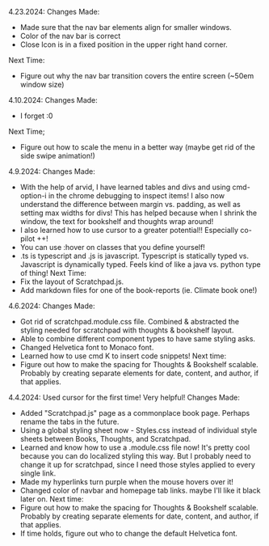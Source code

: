4.23.2024: 
Changes Made: 
- Made sure that the nav bar elements align for smaller windows. 
- Color of the nav bar is correct 
- Close Icon is in a fixed position in the upper right hand corner.

Next Time: 
- Figure out why the nav bar transition covers the entire screen (~50em window size)

4.10.2024: 
Changes Made: 
- I forget :0 

Next Time; 
- Figure out how to scale the menu in a better way (maybe get rid of the side swipe animation!)

4.9.2024: 
Changes Made: 
  - With the help of arvid, I have learned tables and divs and using cmd-option-i in the chrome debugging to
    inspect items! I also now understand the difference between margin vs. padding, as well as 
    setting max widths for divs! This has helped because when I shrink the window, the text for bookshelf 
    and thoughts wrap around! 
  - I also learned how to use cursor to a greater potential!! Especially co-pilot ++! 
  - You can use :hover on classes that you define yourself! 
  - .ts is typescript and .js is javascript. Typescript is statically typed vs. Javascript is dynamically
    typed. Feels kind of like a java vs. python type of thing! 
Next Time: 
  - Fix the layout of Scratchpad.js. 
  - Add markdown files for one of the book-reports (ie. Climate book one!)

4.6.2024: 
Changes Made: 
  - Got rid of scratchpad.module.css file. Combined & abstracted the styling needed for scratchpad with thoughts & bookshelf layout. 
  - Able to combine different component types to have same styling asks. 
  - Changed Helvetica font to Monaco font. 
  - Learned how to use cmd K to insert code snippets! 
Next time: 
  - Figure out how to make the spacing for Thoughts & Bookshelf scalable. Probably by creating separate elements for date, content, and author, if that applies. 


4.4.2024: 
Used cursor for the first time! Very helpful! 
Changes Made:  
  - Added "Scratchpad.js" page as a commonplace book page. Perhaps rename the tabs in the future. 
  - Using a global styling sheet now - Styles.css instead of individual style sheets between Books, Thoughts, and Scratchpad. 
  - Learned and know how to use a .module.css file now! It's pretty cool because you can do localized styling this way. But I probably need to change it up for 
    scratchpad, since I need those styles applied to every single link. 
  - Made my hyperlinks turn purple when the mouse hovers over it! 
  - Changed color of navbar and homepage tab links. maybe I'll like it black later on. 
Next time:
  - Figure out how to make the spacing for Thoughts & Bookshelf scalable. Probably by creating separate elements for date, content, and author, if that applies. 
  - If time holds, figure out who to change the default Helvetica font. 

